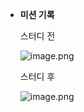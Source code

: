 - **미션 기록**
    
    스터디 전
    
    ![image.png](attachment:d9385d00-1ba6-415e-a888-c1234485d581:image.png)
    
    스터디 후
    
    ![image.png](attachment:d02e692f-6999-4f7b-9fde-4e2b2d774da1:image.png)
